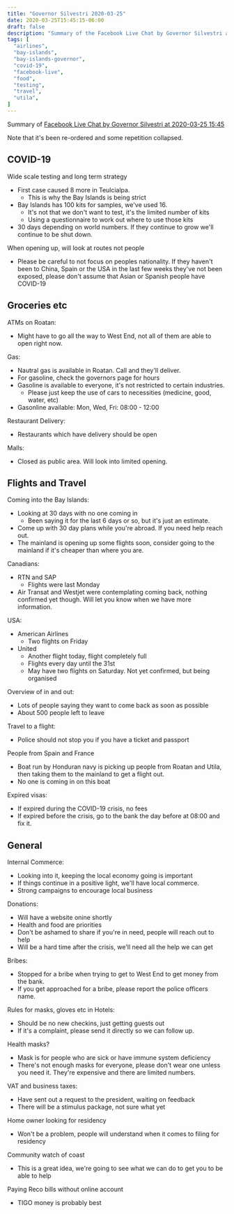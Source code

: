 ```yaml
---
title: "Governor Silvestri 2020-03-25"
date: 2020-03-25T15:45:15-06:00
draft: false
description: "Summary of the Facebook Live Chat by Governor Silvestri at 2020-03-25 15:45"
tags: [
  "airlines",
  "bay-islands",
  "bay-islands-governor",
  "covid-19",
  "facebook-live",
  "food",
  "testing",
  "travel",
  "utila",
]
---
```


Summary of [Facebook Live Chat by Governor Silvestri at 2020-03-25
15:45](https://www.facebook.com/gobernacionislas/videos/516801595910917)

Note that it's been re-ordered and some repetition collapsed.

COVID-19
-------

Wide scale testing and long term strategy
* First case caused 8 more in Teulcialpa.
  * This is why the Bay Islands is being strict
* Bay Islands has 100 kits for samples, we've used 16.
  * It's not that we don't want to test, it's the limited number of kits
  * Using a questionnaire to work out where to use those kits
* 30 days depending on world numbers. If they continue to grow we'll continue
  to be shut down.

When opening up, will look at routes not people
* Please be careful to not focus on peoples nationality. If they haven't been
  to China, Spain or the USA in the last few weeks they've not been exposed,
  please don't assume that Asian or Spanish people have COVID-19

Groceries etc
---------------

ATMs on Roatan:
* Might have to go all the way to West End, not all of them are able to open
  right now.

Gas:
* Nautral gas is available in Roatan. Call and they'll deliver.
* For gasoline, check the governors page for hours
* Gasoline is available to everyone, it's not restricted to certain industries.
  * Please just keep the use of cars to necessities (medicine, good, water, etc)
* Gasonline available: Mon, Wed, Fri: 08:00 - 12:00

Restaurant Delivery:
* Restaurants which have delivery should be open

Malls:
* Closed as public area. Will look into limited opening.

Flights and Travel
------------------

Coming into the Bay Islands:
* Looking at 30 days with no one coming in
  * Been saying it for the last 6 days or so, but it's just an estimate.
* Come up with 30 day plans while you're abroad. If you need help reach out.
* The mainland is opening up some flights soon, consider going to the mainland
  if it's cheaper than where you are.

Canadians:
* RTN and SAP
  * Flights were last Monday
* Air Transat and Westjet were contemplating coming back, nothing confirmed yet
  though. Will let you know when we have more information.

USA:
* American Airlines
  * Two flights on Friday
* United
  * Another flight today, flight completely full
  * Flights every day until the 31st
  * May have two flights on Saturday. Not yet confirmed, but being organised

Overview of in and out:
* Lots of people saying they want to come back as soon as possible
* About 500 people left to leave

Travel to a flight:
* Police should not stop you if you have a ticket and passport

People from Spain and France
* Boat run by Honduran navy is picking up people from Roatan and Utila, then
  taking them to the mainland to get a flight out.
* No one is coming in on this boat

Expired visas:
* If expired during the COVID-19 crisis, no fees
* If expired before the crisis, go to the bank the day before at 08:00 and fix
  it.

General
-------

Internal Commerce:
* Looking into it, keeping the local economy going is important
* If things continue in a positive light, we'll have local commerce.
* Strong campaigns to encourage local business

Donations:
* Will have a website onine shortly
* Health and food are priorities
* Don't be ashamed to share if you're in need, people will reach out to help
* Will be a hard time after the crisis, we'll need all the help we can get

Bribes:
* Stopped for a bribe when trying to get to West End to get money from the bank.
* If you get approached for a bribe, please report the police officers name.

Rules for masks, gloves etc in Hotels:
* Should be no new checkins, just getting guests out
* If it's a complaint, please send it directly so we can follow up.

Health masks?
* Mask is for people who are sick or have immune system deficiency
* There's not enough masks for everyone, please don't wear one unless you need
  it. They're expensive and there are limited numbers.

VAT and business taxes:
* Have sent out a request to the president, waiting on feedback
* There will be a stimulus package, not sure what yet

Home owner looking for residency
* Won't be a problem, people will understand when it comes to filing for
  residency

Community watch of coast
* This is a great idea, we're going to see what we can do to get you to be able
  to help

Paying Reco bills without online account
* TIGO money is probably best
